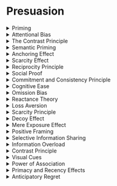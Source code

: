 

# Presuasion

<details>
<summary>Priming</summary>

- The process of exposing individuals to certain stimuli or cues that influence their subsequent thoughts or behaviors.

- Exploiting priming can manipulate individuals by subtly introducing cues or associations that align with the manipulator's objectives, shaping their mindset and making them more receptive to persuasive messages.

- Priming can guide manipulation strategies.

</details>

<details>
<summary>Attentional Bias</summary>

- The tendency of individuals to pay more attention to certain stimuli or information based on their personal interests or current focus.

- Leveraging attentional bias can manipulate individuals by directing their attention toward specific information or cues that are strategically relevant to the manipulator's goals, influencing their decision-making process.

- Attentional bias can guide manipulation efforts.

</details>

<details>
<summary>The Contrast Principle</summary>

- The phenomenon where people perceive differences more distinctly when exposed to contrasting stimuli or information.

- Exploiting the contrast principle can manipulate individuals by presenting information or options that contrast with a previous reference point, making the manipulator's proposal appear more favorable or attractive.

- The contrast principle can guide manipulation strategies.

</details>

<details>
<summary>Semantic Priming</summary>

- A form of priming where the meaning of one word influences the processing of a related word or concept.

- Leveraging semantic priming can manipulate individuals by introducing words or concepts that create associations beneficial to the manipulator's message, influencing their interpretation and response to information.

- Semantic priming can guide manipulation efforts.

</details>

<details>
<summary>Anchoring Effect</summary>

- The cognitive bias where people rely heavily on the first piece of information encountered when making decisions.

- Exploiting the anchoring effect can manipulate individuals by introducing an initial reference point or anchor that influences their subsequent decisions, often leading them toward the manipulator's desired outcome.

- Anchoring can guide manipulation strategies.

</details>

<details>
<summary>Scarcity Effect</summary>

- The increased perceived value of an item or opportunity when it is scarce or in limited supply.

- Leveraging the scarcity effect can manipulate individuals by presenting options or opportunities as rare or limited, creating a sense of urgency and increasing their willingness to act or comply.

- The scarcity effect can guide manipulation efforts.

</details>

<details>
<summary>Reciprocity Principle</summary>

- The social norm that encourages individuals to respond favorably when others provide benefits or assistance.

- Exploiting the reciprocity principle can manipulate individuals by offering favors, creating a sense of obligation, and making them more likely to reciprocate in a way that benefits the manipulator.

- Reciprocity can guide manipulation strategies.

</details>

<details>
<summary>Social Proof</summary>

- The tendency to conform to the behavior or beliefs of a group when uncertain about one's actions.

- Leveraging social proof can manipulate individuals by presenting evidence or testimonials of others who have taken desired actions, influencing them to follow suit to fit in or make the 'correct' choice.

- Social proof can guide manipulation efforts.

</details>

<details>
<summary>Commitment and Consistency Principle</summary>

- The tendency for individuals to align their actions and behaviors with their prior commitments or stated beliefs.

- Exploiting commitment and consistency can manipulate individuals by getting them to make small commitments or take initial steps toward an agreement, increasing their likelihood of following through with larger commitments that benefit the manipulator.

- Commitment and consistency can guide manipulation strategies.

</details>

<details>
<summary>Cognitive Ease</summary>

- The state of mental comfort and fluency experienced when processing information or making decisions.

- Leveraging cognitive ease can manipulate individuals by presenting information or options in a way that makes them mentally comfortable and effortless to process, increasing their receptiveness to the manipulator's message.

- Cognitive ease can guide manipulation efforts.

</details>

<details>
<summary>Omission Bias</summary>

- The preference for inaction or omission over taking action, particularly when faced with difficult moral decisions.

- Exploiting omission bias can manipulate individuals by framing choices or decisions in a way that emphasizes the negative consequences of taking action, making them more inclined to avoid actions that conflict with the manipulator's agenda.

- Omission bias can guide manipulation strategies.

</details>

<details>
<summary>Reactance Theory</summary>

- The psychological resistance that individuals experience when they perceive their freedom or choices are being restricted.

- Leveraging reactance theory can manipulate individuals by framing the manipulator's proposal as a means to regain or protect their freedom or choices, reducing resistance and increasing compliance.

- Reactance theory can guide manipulation efforts.

</details>

<details>
<summary>Loss Aversion</summary>

- The cognitive bias where people weigh potential losses more heavily than equivalent gains when making decisions.

- Exploiting loss aversion can manipulate individuals by emphasizing potential losses associated with not complying with the manipulator's requests, increasing their motivation to comply.

- Loss aversion can guide manipulation strategies.

</details>

<details>
<summary>Scarcity Principle</summary>

- The idea that items or opportunities become more desirable when they are perceived as scarce or in limited supply.

- Leveraging scarcity can manipulate individuals by presenting options or opportunities as rare or limited, creating a sense of urgency and increasing their willingness to act or comply.

- The scarcity principle can guide manipulation efforts.

</details>

<details>
<summary>Decoy Effect</summary>

- A phenomenon where the introduction of a third, less attractive option in a choice set makes one of the other options more appealing.

- Exploiting the decoy effect can manipulate individuals by strategically introducing a less desirable option that makes the manipulator's preferred choice appear more attractive, influencing their decision.

- The decoy effect can guide manipulation strategies.

</details>

<details>
<summary>Mere Exposure Effect</summary>

- The tendency for individuals to develop a preference for things they are exposed to repeatedly.

- Leveraging the mere exposure effect can manipulate individuals by gradually exposing them to a concept or idea, making them more comfortable and accepting of it over time, increasing receptiveness to the manipulator's message.

- The mere exposure effect can guide manipulation efforts.

</details>

<details>
<summary>Positive Framing</summary>

- Presenting information or ideas in a positive and optimistic manner during conversations.

- Leveraging positive framing can manipulate individuals by using positive language and framing that aligns with the manipulator's objectives, making them more receptive to the message or proposals.

- Positive framing can guide manipulation efforts.

</details>

<details>
<summary>Selective Information Sharing</summary>

- Deliberately sharing or withholding information to control the narrative and influence others' perceptions or decisions.

- Exploiting selective information sharing can manipulate individuals by presenting information that shapes their understanding and guides their decisions in the desired direction during conversations.

- Selective information sharing can guide manipulation strategies.

</details>

<details>
<summary>Information Overload</summary>

- The overwhelming feeling that occurs when individuals are exposed to an excessive amount of information.

- Leveraging information overload can manipulate individuals by strategically overwhelming them with information or choices, making them more likely to rely on shortcuts or the manipulator's guidance in decision-making.

- Information overload can guide manipulation efforts.

</details>

<details>
<summary>Contrast Principle</summary>

- The phenomenon where people perceive differences more distinctly when exposed to contrasting stimuli or information.

- Exploiting the contrast principle can manipulate individuals by presenting information or options that contrast with a previous reference point, making the manipulator's proposal appear more favorable or attractive.

- The contrast principle can guide manipulation strategies.

</details>

<details>
<summary>Visual Cues</summary>

- The use of visual elements, such as images or symbols, to convey information or trigger specific emotions.

- Exploiting visual cues can manipulate individuals by using images or symbols that evoke emotions or associations beneficial to the manipulator's message, influencing their perceptions and responses.

- Visual cues can guide manipulation efforts.

</details>

<details>
<summary>Power of Association</summary>

- Creating associations between the manipulator's message or proposal and positive emotions, values, or beliefs held by the individual.

- Leveraging the power of association can manipulate individuals by linking the manipulator's ideas or requests to concepts or emotions that resonate with the individual, making them more receptive to the message.

- The power of association can guide manipulation strategies.

</details>

<details>
<summary>Primacy and Recency Effects</summary>

- The cognitive biases where individuals tend to remember and prioritize the first and last pieces of information encountered.

- Exploiting primacy and recency effects can manipulate individuals by strategically placing important information or messages at the beginning or end of a communication, increasing their impact and memorability.

- Primacy and recency effects can guide manipulation efforts.

</details>

<details>
<summary>Anticipatory Regret</summary>

- The feeling of regret that individuals experience when they anticipate missing out on an opportunity.

- Leveraging anticipatory regret can manipulate individuals by framing the manipulator's proposal as a unique opportunity they would regret passing up, increasing their motivation to act or comply.

- Anticipatory regret can guide manipulation strategies.

</details>
